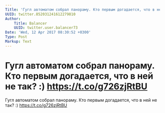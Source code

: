 ```yaml
---
Title: 'Гугл автоматом собрал панораму. Кто первым догадается, что в ней не так? :) https://t.co/g726zjRtBU'
UUID: twitter.852031241612279810
Author:
    Title: Balancer
    UUID: twitter.user.balancer73
Date: 'Wed, 12 Apr 2017 08:30:52 +0300'
Type: Post
Markup: Text
---
```


# Гугл автоматом собрал панораму. Кто первым догадается, что в ней не так? :) https://t.co/g726zjRtBU

Гугл автоматом собрал панораму. Кто первым догадается, что в
ней не так? :) https://t.co/g726zjRtBU